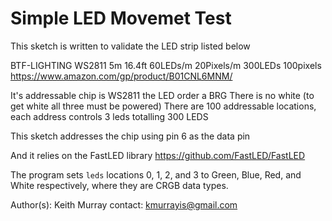 # Simple LED Movemet Test

This sketch is written to validate the LED strip listed below
 
BTF-LIGHTING WS2811 5m 16.4ft 60LEDs/m 20Pixels/m 300LEDs 100pixels
https://www.amazon.com/gp/product/B01CNL6MNM/

It's addressable chip is WS2811
the LED order a BRG
There is no white (to get white all three must be powered)
There are 100 addressable locations, each address controls 3 leds
totalling 300 LEDS

This sketch addresses the chip using pin 6 as the data pin

And it relies on the FastLED library
https://github.com/FastLED/FastLED


The program sets `leds` locations 0, 1, 2, and 3 to 
Green, Blue, Red, and White respectively, where they are
CRGB data types.

Author(s): Keith Murray
        contact: kmurrayis@gmail.com
